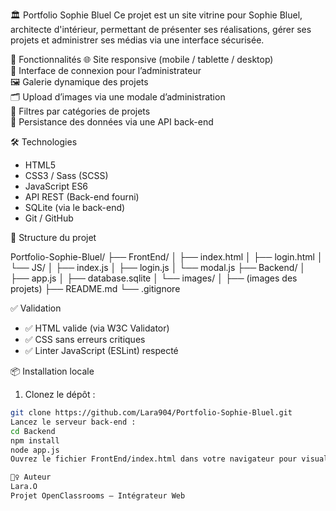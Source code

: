 🏛️ Portfolio Sophie Bluel
Ce projet est un site vitrine pour Sophie Bluel, architecte d'intérieur, permettant de présenter ses réalisations, gérer ses projets et administrer ses médias via une interface sécurisée.

📱 Fonctionnalités
🌐 Site responsive (mobile / tablette / desktop)  
🔐 Interface de connexion pour l’administrateur  
🖼️ Galerie dynamique des projets  
🗂️ Upload d’images via une modale d’administration  
🧾 Filtres par catégories de projets  
💾 Persistance des données via une API back-end  

🛠️ Technologies
- HTML5  
- CSS3 / Sass (SCSS)  
- JavaScript ES6  
- API REST (Back-end fourni)  
- SQLite (via le back-end)  
- Git / GitHub  

📁 Structure du projet

Portfolio-Sophie-Bluel/
├── FrontEnd/
│ ├── index.html
│ ├── login.html
│ └── JS/
│ ├── index.js
│ ├── login.js
│ └── modal.js
├── Backend/
│ ├── app.js
│ ├── database.sqlite
│ └── images/
│ ├── (images des projets)
├── README.md
└── .gitignore


✅ Validation
- ✅ HTML valide (via W3C Validator)  
- ✅ CSS sans erreurs critiques  
- ✅ Linter JavaScript (ESLint) respecté  

📦 Installation locale

1. Clonez le dépôt :
```bash
git clone https://github.com/Lara904/Portfolio-Sophie-Bluel.git
Lancez le serveur back-end :
cd Backend
npm install
node app.js
Ouvrez le fichier FrontEnd/index.html dans votre navigateur pour visualiser le site.

🙋‍♀️ Auteur
Lara.O
Projet OpenClassrooms – Intégrateur Web

